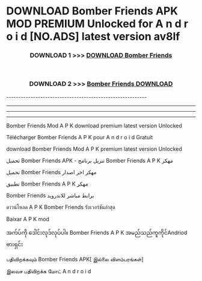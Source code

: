 # DOWNLOAD Bomber Friends  APK MOD PREMIUM Unlocked for A n d r o i d [NO.ADS] latest version av8lf 



<div align="center">

<h3>DOWNLOAD 1 >>> <a href="https://getmod2.web.app/?judul=Bomber Friends ">DOWNLOAD Bomber Friends </a></h3><br>

<h3>DOWNLOAD 2 >>> <a href="https://getmod2.web.app/?judul=Bomber Friends ">Bomber Friends  DOWNLOAD </a></h3>

</div>
----------------------------------------------------------

----------------------------------------------------------

----------------------------------------------------------

----------------------------------------------------------

Bomber Friends  Mod A P K download premium latest version Unlocked

Télécharger Bomber Friends  A P K pour A n d r o i d Gratuit

download Bomber Friends  Mod A P K premium latest version Unlocked

تحميل Bomber Friends  APK - تنزيل برنامج Bomber Friends  A P K مهكر

تحميل Bomber Friends  مهكر اخر اصدار

تطبيق Bomber Friends  A P K مهكر

Bomber Friends  برابط مباشر للاندرويد

ดาวน์โหลด A P K Bomber Friends  รับเวอร์ชันล่าสุด

Baixar A P K mod

အက်ပ်ကို ဒေါင်းလုဒ်လုပ်ပါ။ Bomber Friends  A P K အမည်သည်ကူကိုင်Andriod ဗားရှင်း

பதிவிறக்கவும் Bomber Friends  APK[ இல்லை விளம்பரங்கள்] 
 
இலவச பதிவிறக்க மோட் A n d r o i d



